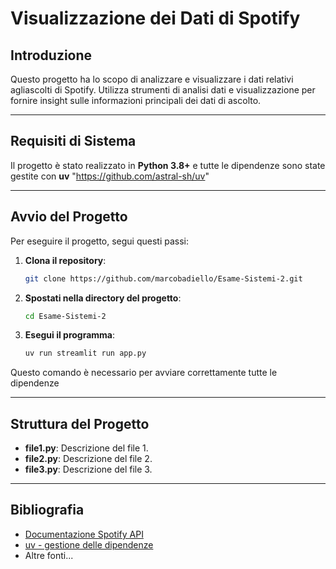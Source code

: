 # Visualizzazione dei Dati di Spotify

## Introduzione  
Questo progetto ha lo scopo di analizzare e visualizzare i dati relativi agliascolti di Spotify. Utilizza strumenti di analisi dati e visualizzazione per fornire insight sulle informazioni
principali dei dati di ascolto.

---

## Requisiti di Sistema  
Il progetto è stato realizzato in **Python 3.8+** e tutte
le dipendenze sono state gestite con **uv** "https://github.com/astral-sh/uv"


---

## Avvio del Progetto  
Per eseguire il progetto, segui questi passi:  

1. **Clona il repository**:  
   ```bash
   git clone https://github.com/marcobadiello/Esame-Sistemi-2.git
   ```

2. **Spostati nella directory del progetto**:  
   ```bash
   cd Esame-Sistemi-2
   ```

3. **Esegui il programma**:  
   ```bash
   uv run streamlit run app.py
   ```
Questo comando è necessario per avviare correttamente tutte le dipendenze

---

## Struttura del Progetto  

- **file1.py**: Descrizione del file 1.  
- **file2.py**: Descrizione del file 2.  
- **file3.py**: Descrizione del file 3.  

---

## Bibliografia  
- [Documentazione Spotify API](https://developer.spotify.com/documentation/web-api/)  
- [uv - gestione delle dipendenze](https://github.com/astral-sh/uv)  
- Altre fonti...
